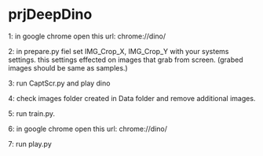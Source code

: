 # prjDeepDino

1: in google chrome open this url: chrome://dino/

2: in prepare.py fiel set IMG_Crop_X, IMG_Crop_Y with your systems settings. this settings effected on images that grab from screen. (grabed images should be same as samples.)

3: run CaptScr.py and play dino 

4: check images folder created in Data folder and remove additional images.

5: run train.py.

6: in google chrome open this url: chrome://dino/

7: run play.py

